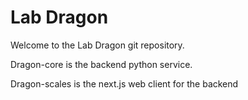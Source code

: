 # Lab Dragon

Welcome to the Lab Dragon git repository.


Dragon-core is the backend python service.

Dragon-scales is the next.js web client for the backend
